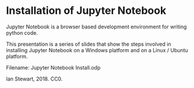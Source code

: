 # Installation of Jupyter Notebook

Jupyter Notebook is a browser based development environment for writing python code.
 
This presentation is a series of slides that show the steps involved in installing Jupyter Notebook on a Windows platform and on a Linux / Ubuntu platform.

Filename: Jupyter Notebook Install.odp

Ian Stewart, 2018. CC0.





 
